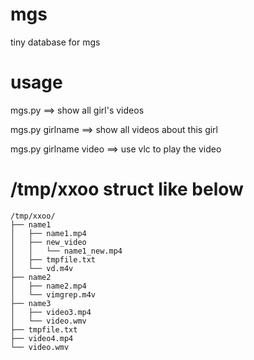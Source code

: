 # mgs

tiny database for mgs

# usage

mgs.py ==> show all girl's videos

mgs.py girlname ==> show all videos about this girl

mgs.py girlname video ==> use vlc to play the video

# /tmp/xxoo struct like below

```shell
/tmp/xxoo/
├── name1
│   ├── name1.mp4
│   ├── new_video
│   │   └── name1_new.mp4
│   ├── tmpfile.txt
│   └── vd.m4v
├── name2
│   ├── name2.mp4
│   └── vimgrep.m4v
├── name3
│   ├── video3.mp4
│   └── video.wmv
├── tmpfile.txt
├── video4.mp4
└── video.wmv
```
